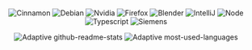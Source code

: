 <br/>
<div align="center", display="flex", flex-wrap="wrap">

![Cinnamon](https://img.shields.io/badge/Cinnamon-121212?style=flat-square&logo=cinnamon)
![Debian](https://img.shields.io/badge/Debian-d70651?style=flat-square&logo=debian)
![Nvidia](https://img.shields.io/badge/Nvidia-121212?style=flat-square&logo=nvidia)
![Firefox](https://img.shields.io/badge/Firefox-121212?style=flat-square&logo=firefox)
![Blender](https://img.shields.io/badge/Blender-121212?style=flat-square&logo=blender)
![IntelliJ](https://img.shields.io/badge/-IntelliJ%20IDEA-121212?style=flat-square&logo=jetbrains)
![Node](https://img.shields.io/badge/Node%2ejs-121212?style=flat-square&logo=node%2ejs)
![Typescript](https://img.shields.io/badge/Typescript-121212?style=flat-square&logo=typescript)
![Siemens](https://img.shields.io/badge/Siemens-009999?style=flat-square)

</div>

<div align="center">
<picture float="left">
  <source media="(prefers-color-scheme: dark)" srcset="https://github-readme-stats.vercel.app/api?username=yurei-dll&theme=material-palenight&show_icons=true&include_all_commits=true&card_width=270&hide_rank=true#gh-dark-mode-only)](https://github.com/anuraghazra/github-readme-stats">
  <img alt="Adaptive github-readme-stats" src="https://github-readme-stats.vercel.app/api?username=yurei-dll&theme=default&show_icons=true&include_all_commits=true&card_width=270&hide_rank=true#gh-light-mode-only">
</picture>
<picture float="center">
  <source media="(prefers-color-scheme: dark)" srcset="https://github-readme-stats.vercel.app/api/top-langs/?username=yurei-dll&theme=material-palenight&hide_title=true&card_width=270&layout=donut#gh-dark-mode-only">
  <img alt="Adaptive most-used-languages" src="https://github-readme-stats.vercel.app/api/top-langs/?username=yurei-dll&theme=default&hide_title=true&card_width=270&#gh-light-mode-only">
</picture>

</div>
